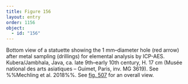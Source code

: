 ```yaml
---
title: Figure 156
layout: entry
order: 1156
object:
  - id: "156"
---
```


Bottom view of a statuette showing the 1 mm–diameter hole (red arrow) after metal sampling (drillings) for elemental analysis by ICP-AES. Kubera/Jambhala, Java, ca. late 9th–early 10th century, H. 17 cm (Musée national des arts asiatiques – Guimet, Paris, inv. MG 3619). See %%Mechling et al. 2018%%. See [fig. 507](/visual-atlas/507/) for an overall view.
